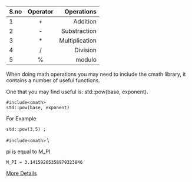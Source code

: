 | S.no      | Operator | Operations    |
| :---        |    :----:   |          ---: |
| 1      |  +        |  Addition  |
|  2  |   -      |  Substraction      |
|3|* |Multiplication|
|4|/|Division|
|5|%|modulo|


When doing math operations you may need to include the cmath library, it contains a number of useful functions.

One that you may find useful is: std::pow(base, exponent).

```#include<cmath>  ``` \
```std::pow(base, exponent)```
     
 For Example

```std::pow(3,5) ;```

 ```#include<cmath>``` \

 pi is equal to M_PI
 
```M_PI = 3.14159265358979323846```

[More Details](https://cplusplus.com/doc/tutorial/operators/) 
